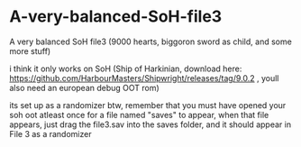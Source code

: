 # A-very-balanced-SoH-file3
A very balanced SoH file3 (9000 hearts, biggoron sword as child, and some more stuff)

i think it only works on SoH (Ship of Harkinian, download here: https://github.com/HarbourMasters/Shipwright/releases/tag/9.0.2 , youll also need an european debug OOT rom)

its set up as a randomizer btw, remember that you must have opened your soh oot atleast once for a file named "saves" to appear, when that file appears, just drag the file3.sav into the saves folder, and it should appear in File 3 as a randomizer
